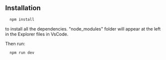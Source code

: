 


## Installation

```bash
  npm install
```

to install all the dependencies.
"node_modules" folder will appear at the left in the Explorer files in VsCode.

Then run:

```bash
  npm run dev
```



